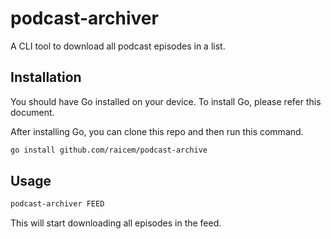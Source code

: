 # podcast-archiver

A CLI tool to download all podcast episodes in a list.

## Installation

You should have Go installed on your device. To install Go, please refer this document.

After installing Go, you can clone this repo and then run this command.

```bash
go install github.com/raicem/podcast-archive
```

## Usage

```bash
podcast-archiver FEED
```

This will start downloading all episodes in the feed.
